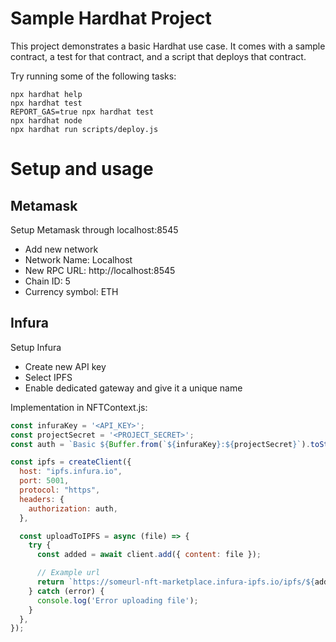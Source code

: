 # Sample Hardhat Project

This project demonstrates a basic Hardhat use case. It comes with a sample contract, a test for that contract, and a script that deploys that contract.

Try running some of the following tasks:

```shell
npx hardhat help
npx hardhat test
REPORT_GAS=true npx hardhat test
npx hardhat node
npx hardhat run scripts/deploy.js
```

# Setup and usage

## Metamask

Setup Metamask through localhost:8545

* Add new network
* Network Name: Localhost
* New RPC URL: http://localhost:8545
* Chain ID: 5
* Currency symbol: ETH

## Infura

Setup Infura

* Create new API key
* Select IPFS
* Enable dedicated gateway and give it a unique name

Implementation in NFTContext.js: 

```javascript
const infuraKey = '<API_KEY>';
const projectSecret = '<PROJECT_SECRET>';
const auth = `Basic ${Buffer.from(`${infuraKey}:${projectSecret}`).toString('base64')}`;

const ipfs = createClient({
  host: "ipfs.infura.io",
  port: 5001,
  protocol: "https",
  headers: {
    authorization: auth,
  },

  const uploadToIPFS = async (file) => {
    try {
      const added = await client.add({ content: file });

      // Example url
      return `https://someurl-nft-marketplace.infura-ipfs.io/ipfs/${added.path}`;
    } catch (error) {
      console.log('Error uploading file');
    }
  },
});
```